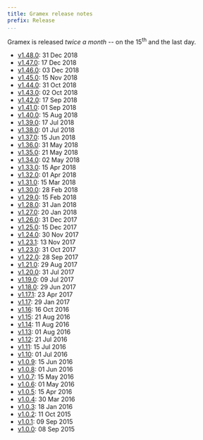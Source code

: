 ```yaml
---
title: Gramex release notes
prefix: Release
...
```


Gramex is released *twice a month* -- on the 15<sup>th</sup> and the last day.

- [v1.48.0](1.48/): 31 Dec 2018
- [v1.47.0](1.47/): 17 Dec 2018
- [v1.46.0](1.46/): 03 Dec 2018
- [v1.45.0](1.45/): 15 Nov 2018
- [v1.44.0](1.44/): 31 Oct 2018
- [v1.43.0](1.43/): 02 Oct 2018
- [v1.42.0](1.42/): 17 Sep 2018
- [v1.41.0](1.41/): 01 Sep 2018
- [v1.40.0](1.40/): 15 Aug 2018
- [v1.39.0](1.39/): 17 Jul 2018
- [v1.38.0](1.38/): 01 Jul 2018
- [v1.37.0](1.37/): 15 Jun 2018
- [v1.36.0](1.36/): 31 May 2018
- [v1.35.0](1.35/): 21 May 2018
- [v1.34.0](1.34/): 02 May 2018
- [v1.33.0](1.33/): 15 Apr 2018
- [v1.32.0](1.32/): 01 Apr 2018
- [v1.31.0](1.31/): 15 Mar 2018
- [v1.30.0](1.30/): 28 Feb 2018
- [v1.29.0](old#v1290-2018-02-15): 15 Feb 2018
- [v1.28.0](old#v1280-2018-01-31): 31 Jan 2018
- [v1.27.0](old#v1270-2018-01-20): 20 Jan 2018
- [v1.26.0](old#v1260-2017-12-31): 31 Dec 2017
- [v1.25.0](old#v1250-2017-12-15): 15 Dec 2017
- [v1.24.0](old#v1240-2017-11-30): 30 Nov 2017
- [v1.23.1](old#v1231-2017-11-13): 13 Nov 2017
- [v1.23.0](old#v1230-2017-10-31): 31 Oct 2017
- [v1.22.0](old#v1220-2017-09-28): 28 Sep 2017
- [v1.21.0](old#v1210-2017-08-29): 29 Aug 2017
- [v1.20.0](old#v1200-2017-07-31): 31 Jul 2017
- [v1.19.0](old#v1190-2017-07-09): 09 Jul 2017
- [v1.18.0](old#v1180-2017-06-29): 29 Jun 2017
- [v1.17.1](old#v1171-2017-04-23): 23 Apr 2017
- [v1.17](old#v117-2017-01-29): 29 Jan 2017
- [v1.16](old#v116-2016-10-16): 16 Oct 2016
- [v1.15](old#v115-2016-08-21): 21 Aug 2016
- [v1.14](old#v114-2016-08-11): 11 Aug 2016
- [v1.13](old#v113-2016-08-01): 01 Aug 2016
- [v1.12](old#v112-2016-07-21): 21 Jul 2016
- [v1.11](old#v111-2016-07-15): 15 Jul 2016
- [v1.10](old#v110-2016-07-01): 01 Jul 2016
- [v1.0.9](old#v109-2016-06-15): 15 Jun 2016
- [v1.0.8](old#v108-2016-06-01): 01 Jun 2016
- [v1.0.7](old#v107-2016-05-15): 15 May 2016
- [v1.0.6](old#v106-2016-05-01): 01 May 2016
- [v1.0.5](old#v105-2016-04-15): 15 Apr 2016
- [v1.0.4](old#v104-2016-03-30): 30 Mar 2016
- [v1.0.3](old#v103-2016-01-18): 18 Jan 2016
- [v1.0.2](old#v102-2015-10-11): 11 Oct 2015
- [v1.0.1](old#v101-2015-09-09): 09 Sep 2015
- [v1.0.0](old#v100-2015-09-08): 08 Sep 2015
